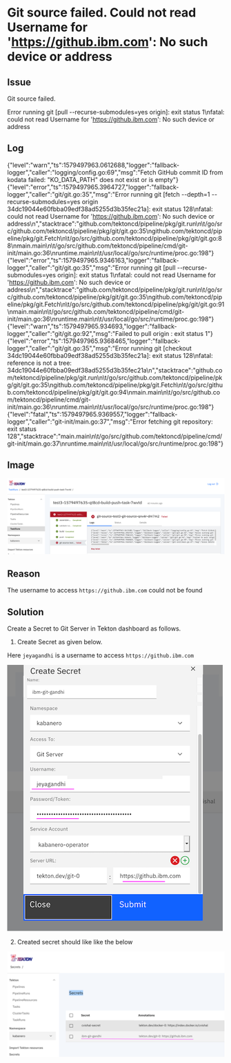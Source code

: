 #  Git source failed. Could not read Username for 'https://github.ibm.com': No such device or address

## Issue

Git source failed. 

Error running git [pull --recurse-submodules=yes origin]: exit status 1\nfatal: could not read Username for 'https://github.ibm.com': No such device or address

## Log

{"level":"warn","ts":1579497963.0612688,"logger":"fallback-logger","caller":"logging/config.go:69","msg":"Fetch GitHub commit ID from kodata failed: \"KO_DATA_PATH\" does not exist or is empty"}
{"level":"error","ts":1579497965.3964727,"logger":"fallback-logger","caller":"git/git.go:35","msg":"Error running git [fetch --depth=1 --recurse-submodules=yes origin 34dc19044e60fbba09edf38ad5255d3b35fec21a]: exit status 128\nfatal: could not read Username for 'https://github.ibm.com': No such device or address\n","stacktrace":"github.com/tektoncd/pipeline/pkg/git.run\n\t/go/src/github.com/tektoncd/pipeline/pkg/git/git.go:35\ngithub.com/tektoncd/pipeline/pkg/git.Fetch\n\t/go/src/github.com/tektoncd/pipeline/pkg/git/git.go:88\nmain.main\n\t/go/src/github.com/tektoncd/pipeline/cmd/git-init/main.go:36\nruntime.main\n\t/usr/local/go/src/runtime/proc.go:198"}
{"level":"error","ts":1579497965.9346163,"logger":"fallback-logger","caller":"git/git.go:35","msg":"Error running git [pull --recurse-submodules=yes origin]: exit status 1\nfatal: could not read Username for 'https://github.ibm.com': No such device or address\n","stacktrace":"github.com/tektoncd/pipeline/pkg/git.run\n\t/go/src/github.com/tektoncd/pipeline/pkg/git/git.go:35\ngithub.com/tektoncd/pipeline/pkg/git.Fetch\n\t/go/src/github.com/tektoncd/pipeline/pkg/git/git.go:91\nmain.main\n\t/go/src/github.com/tektoncd/pipeline/cmd/git-init/main.go:36\nruntime.main\n\t/usr/local/go/src/runtime/proc.go:198"}
{"level":"warn","ts":1579497965.934693,"logger":"fallback-logger","caller":"git/git.go:92","msg":"Failed to pull origin : exit status 1"}
{"level":"error","ts":1579497965.9368465,"logger":"fallback-logger","caller":"git/git.go:35","msg":"Error running git [checkout 34dc19044e60fbba09edf38ad5255d3b35fec21a]: exit status 128\nfatal: reference is not a tree: 34dc19044e60fbba09edf38ad5255d3b35fec21a\n","stacktrace":"github.com/tektoncd/pipeline/pkg/git.run\n\t/go/src/github.com/tektoncd/pipeline/pkg/git/git.go:35\ngithub.com/tektoncd/pipeline/pkg/git.Fetch\n\t/go/src/github.com/tektoncd/pipeline/pkg/git/git.go:94\nmain.main\n\t/go/src/github.com/tektoncd/pipeline/cmd/git-init/main.go:36\nruntime.main\n\t/usr/local/go/src/runtime/proc.go:198"}
{"level":"fatal","ts":1579497965.9369557,"logger":"fallback-logger","caller":"git-init/main.go:37","msg":"Error fetching git repository: exit status 128","stacktrace":"main.main\n\t/go/src/github.com/tektoncd/pipeline/cmd/git-init/main.go:37\nruntime.main\n\t/usr/local/go/src/runtime/proc.go:198"}

## Image

![Issue](images/01-issue.png?raw=true "Issue")

## Reason

The username to access `https://github.ibm.com` could not be found

## Solution

Create a Secret to Git Server in Tekton dashboard as follows.

1. Create Secret as given below. 

Here `jeyagandhi` is a username to access `https://github.ibm.com`

![Create secret](images/02-solution.png?raw=true "Create secret")

2. Created secret should like like the below

![secret](images/03-solution.png?raw=true "secret")
